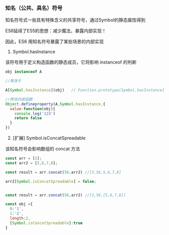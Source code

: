 ### 知名（公共、具名）符号

知名符号式一些具有特殊含义的共享符号，通过Symbol的静态属性得到

ES6延续了ES5的思想：减少魔法，暴露内部实现！

因此，ES6 用知名符号暴露了某些场景的内部实现



1. Symbol.hasInstance

该符号用于定义构造函数的静态成员，它将影响 instanceof 的判断

```js
obj instanceof A

//等效于

A[Symbol.hasInstance](obj)   // Function.prototype[Symbol.hasInstance]

//修改内部函数
Object.defineproperty(A,Symbol.hasInstance,{
  value:function(obj){
    console.log('123')
    return false
  }
})
```



2.  [扩展]  Symbol.isConcatSpreadable

    

   该知名符号会影响数组的 concat 方法

```js
const arr = [3];
const arr2 = [5,6,7,8];

const result = arr.concat(56,arr2) //[3,56,5,6,7,8]

arr2[Symbol.isConcatSpreadable] = false;


const result = arr.concat(56,arr2) //[3,56,[5,6,7,8]]

const obj ={
  0:'1',
  1:'2',
  length:2,
  [Symbol.isConcatSpreadable]:true
}
```

